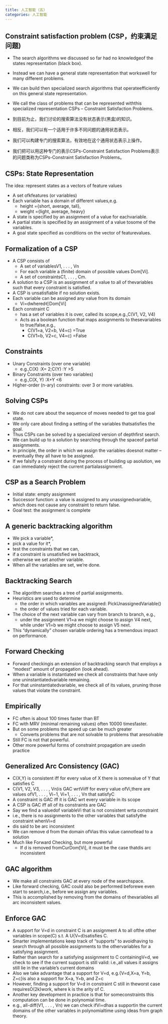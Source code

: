 ```yaml
---
title: 人工智能（五）
categories: 人工智能
---
```

## Constraint satisfaction problem (CSP，约束满足问题)

- The search algorithms we discussed so far had no knowledgeof the states representation (black box).
- Instead we can have a general state representation that workswell for many different problems.
- We can build then specialized search algorithms that operateefficiently on this general state representation.
- We call the class of problems that can be represented withthis specialized representation CSPs – Constraint Satisfaction Problems.

- 到目前为止，我们讨论的搜索算法没有状态表示(黑盒)的知识。
- 相反，我们可以有一个适用于许多不同问题的通用状态表示。
- 我们可以构建专门的搜索算法，有效地在这个通用状态表示上操作。
- 我们把可以用这种专门的表示CSPs-Constraint Satisfaction Problems表示的问题类称为CSPs-Constraint Satisfaction Problems。

## CSPs:  State Representation

The idea:  represent states as a vectors of feature values

- A set ofkfeatures (or variables)
- Each variable has a domain of different values,e.g.
  - height ={short, average, tall},
  - weight ={light, average, heavy}
- A state is specified by an assignment of a value for eachvariable.
- A partial state is specified by an assignment of a value tosome of the variables.
- A goal state specified as conditions on the vector of featurevalues.

## Formalization of a CSP

- A CSP consists of
  - A set of variablesV1, . . . , Vn
  - For each variable a (finite) domain of possible values Dom[Vi].
  - A set of constraintsC1, . . . , Cm.
- A solution to a CSP is an assignment of a value to all of thevariables such that every constraint is satisfied.
- A CSP is unsatisfiable if no solution exists.
- Each variable can be assigned any value from its domain
  - Vi=dwhered∈Dom[Vi]
- Each constraint C
  - has a set of variables it is over, called its scope,e.g.,C(V1, V2, V4)
  - Acts as a boolean function that maps assignments to thesevariables to true/false,e.g.,
    - C(V1=a, V2=b, V4=c) =True
    - C(V1=b, V2=c, V4=c) =False

## Constraints

- Unary Constraints (over one variable)
  - e.g.,C(X) :X= 2;C(Y) :Y >5
- Binary Constraints (over two variables)
  - e.g.,C(X, Y) :X+Y <6
- Higher-order (n-ary) constraints:  over 3 or more variables.

## Solving CSPs

- We do not care about the sequence of moves needed to get toa goal state.
- We only care about finding a setting of the variables thatsatisfies the goal.
- Thus CSPs can be solved by a specialized version of depthfirst search.
- We can build up to a solution by searching through the spaceof partial assignments.
- In principle, the order in which we assign the variables doesnot matter – eventually they all have to be assigned.
- If we falsify a constraint during the process of building up asolution, we can immediately reject the current partialassignment.

## CSP as a Search Problem

- Initial state:  empty assignment
- Successor function:  a value is assigned to any unassignedvariable, which does not cause any constraint to return false.
- Goal test:  the assignment is complete

## A generic backtracking algorithm

- We pick a variable*,
- pick a value for it*,
- test the constraints that we can,
- if a constraint is unsatisfied we backtrack,
- otherwise we set another variable.
- When all the variables are set, we’re done.

## Backtracking Search

- The algorithm searches a tree of partial assignments.
- Heuristics are used to determine
  - the order in which variables are assigned: PickUnassignedVariable()
  - the order of values tried for each variable.
- The choice of the next variable can vary from branch to branch, e.g.,
  - under the assignment V1=a we might choose to assign V4 next, while under V1=b we might choose to assign V5 next.
- This “dynamically” chosen variable ordering has a tremendous impact on performance.

## Forward Checking

- Forward checkingis an extension of backtracking search that employs a “modest” amount of propagation (look ahead).
- When a variable is instantiated we check all constraints that have only one uninstantiatedvariable remaining.
- For that uninstantiatedvariable, we check all of its values, pruning those values that violate the constraint.

## Empirically

- FC often is about 100 times faster than BT
- FC with MRV (minimal remaining values) often 10000 timesfaster.
- But on some problems the speed up can be much greater
  - Converts problems that are not solvable to problems that aresolvable
- Still FC is not that powerful.
- Other more powerful forms of constraint propagation are usedin practice

## Generalized Arc Consistency (GAC)

- C(X,Y) is consistent iff for every value of X there is somevalue of Y that satisfies C
- C(V1, V2, V3, . . . , Vn)is GAC wrtViiff for every value ofVi,there are values ofV1, . . . , Vi−1, Vi+1, . . . , Vn that satisfyC
- A constraint is GAC iff it is GAC wrt every variable in its scope
- A CSP is GAC iff all of its constraints are GAC
- Say we find a valuedof variableVi that is not consistent wrta constraint
- i.e., there is no assignments to the other variables that satisfythe constraint whenVi=d
- dis said to be arc inconsistent
- We can remove d from the domain ofVias this value cannotlead to a solution
- Much like Forward Checking, but more powerful
  - If d is removed fromCurDom[Vi], it must be the case thatdis arc inconsistent

## GAC algorithm

- We make all constraints GAC at every node of the searchspace.
- Like forward checking, GAC could also be performed beforewe even start to search,i.e., before we assign any variables.
- This is accomplished by removing from the domains of thevariables all arc inconsistent values.

## Enforce GAC

- A support for V=d in constraint C is an assignment A to all ofthe other variables in scope(C) s.t.  A U{V=d}satisfies C.
- Smarter implementations keep track of “supports” to avoidhaving to search through all possible assignments to the othervariables for a satisfying assignment.
- Rather than search for a satisfying assignment to C containingV=d, we check to see if the current support is still valid:  i.e.,all values it assigns still lie in the variable’s current domains
- Also we take advantage that a support for V=d, e.g.{V=d,X=a, Y=b, Z=c}is also a support for X=a, Y=b, and Z=c
- However, finding a support for V=d in constraint C still in theworst case requiresO(2k)work, where k is the arity of C.
- Another key development in practice is that for someconstraints this computation can be done in polynomial time.
- e.g., all-diff(V1, . . . , Vn) we can check ifVi=dhas a supportin the current domains of the other variables in polynomialtime using ideas from graph theory.
